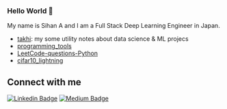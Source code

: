 ### Hello World 👋
My name is Sihan A and I am a Full Stack Deep Learning Engineer in Japan.

- [takhi](https://github.com/Sihan-A/takhi): my some utility notes about data science & ML projecs
- [programming_tools](https://github.com/Sihan-A/programming_tools)
- [LeetCode-questions-Python](https://github.com/Sihan-A/LeetCode-questions-Python)
- [cifar10_lightning](https://github.com/Sihan-A/cifar10_lightning)

## Connect with me
[![Linkedin Badge](https://img.shields.io/badge/LinkedIn-Sihan%20A-blue?style=flat-square&logo=Linkedin&logoColor=white&link=https://www.linkedin.com/in/sihan-a)](https://www.linkedin.com/in/sihan-a)
[![Medium Badge](https://img.shields.io/badge/-Sihan%20A-lightgrey?style=flat-square&labelColor=000000&logo=Medium&link=https://medium.com/@sihan-a)](https://medium.com/@sihan-a)
